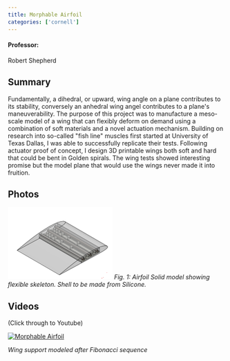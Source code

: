 ```yaml
---
title: Morphable Airfoil
categories: ['cornell']
---
```

#### Professor:
Robert Shepherd

## Summary

Fundamentally, a dihedral, or upward, wing angle on a plane contributes to its stability, conversely an anhedral wing angel contributes to a plane's maneuverability. The purpose of this project was to manufacture a meso-scale model of a wing that can flexibly deform on demand using a combination of soft materials and a novel actuation mechanism. Building on research into so-called "fish line" muscles first started at University of Texas Dallas, I was able to successfully replicate their tests. Following actuator proof of concept, I design 3D printable wings both soft and hard that could be bent in Golden spirals. The wing tests showed interesting promise but the model plane that would use the wings never made it into fruition.

## Photos
![](img1.png)
*Fig. 1: Airfoil Solid model showing flexible skeleton. Shell to be made from Silicone.*

## Videos
(Click through to Youtube)

[![Morphable Airfoil](http://img.youtube.com/vi/WSTw8pgNREs/0.jpg)](http://www.youtube.com/watch?v=WSTw8pgNREs "Flexible wing skeleton actuation")

*Wing support modeled after Fibonacci sequence*
